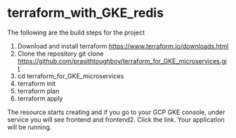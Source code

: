 # terraform_with_GKE_redis

The following are the build steps for the project

1. Download and install terraform https://www.terraform.io/downloads.html
2. Clone the repository git clone https://github.com/prasithtoughboy/terraform_for_GKE_microservices.git
3. cd terraform_for_GKE_microservices
4. terraform init
5. terraform plan
6. terraform apply

The resource starts creating and if you go to your GCP GKE console, under service you will see frontend and frontend2. Click the link. Your application will be running.
